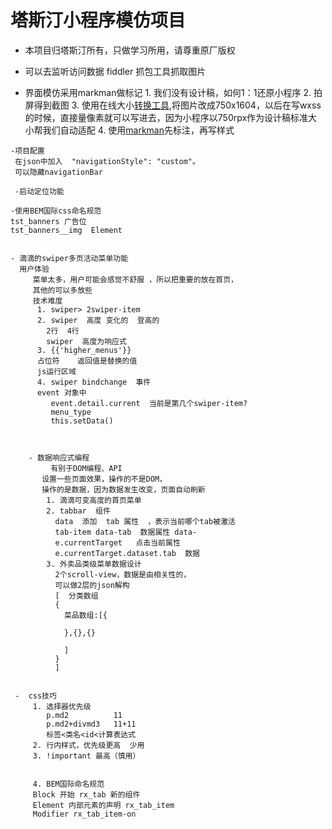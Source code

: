 # 塔斯汀小程序模仿项目 
  - 本项目归塔斯汀所有，只做学习所用，请尊重原厂版权
  - 可以去监听访问数据 fiddler 抓包工具抓取图片
 
   -  界面模仿采用markman做标记
     1. 我们没有设计稿，如何1：1还原小程序
     2. 拍屏得到截图
     3. 使用在线大小[转换工具](https://www.gaitubao.com/),将图片改成750x1604，以后在写wxss的时候，直接量像素就可以写进去，因为小程序以750rpx作为设计稿标准大小帮我们自动适配
     4. 使用[markman](http://www.getmarkman.com/)先标注，再写样式



    -项目配置
     在json中加入  "navigationStyle": "custom"。
     可以隐藏navigationBar

     -启动定位功能

    -使用BEM国际css命名规范
    tst_banners 广告位
    tst_banners__img  Element


    - 滴滴的swiper多页活动菜单功能
      用户体验
         菜单太多，用户可能会感觉不舒服 ，所以把重要的放在首页，
         其他的可以多放些
         技术难度
          1. swiper> 2swiper-item
          2. swiper  高度 变化的  登高的
            2行  4行
            swiper  高度为响应式
          3. {{'higher_menus'}}
          占位符    返回值是替换的值
          js运行区域
          4. swiper bindchange  事件
          event 对象中
             event.detail.current  当前是第几个swiper-item?
             menu_type
             this.setData()

        

        - 数据响应式编程
             有别于DOM编程、API
           设置一些页面效果，操作的不是DOM，
           操作的是数据，因为数据发生改变，页面自动刷新
            1. 滴滴可变高度的首页菜单
            2. tabbar  组件
              data  添加  tab 属性  ，表示当前哪个tab被激活
              tab-item data-tab  数据属性 data-
              e.currentTarget   点击当前属性
              e.currentTarget.dataset.tab  数据
            3. 外卖品类级菜单数据设计
              2个scroll-view，数据是由相关性的，
              可以做2层的json解构
              [  分类数组
              {
                菜品数组:[{

                },{},{}
                  
                ]
              }
              ]


     -  css技巧
         1. 选择器优先级
            p.md2          11
            p.md2+divmd3   11+11
            标签<类名<id<计算表达式
         2. 行内样式，优先级更高  少用
         3. !important 最高（慎用）


         4. BEM国际命名规范
         Block 开始 rx_tab 新的组件
         Element 内部元素的声明 rx_tab_item
         Modifier rx_tab_item-on
           
          


       
  